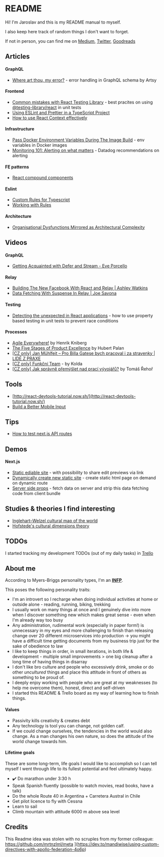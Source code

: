 # README

Hi! I'm Jaroslav and this is my README manual to myself.

I also keep here track of random things I don't want to forget.

If not in person, you can find me on [Medium](https://medium.com/@jaroslavkubicek), [Twitter](https://twitter.com/KubajzHK), [Goodreads](https://www.goodreads.com/user/show/26373323-jaroslav-kub-ek)

## Articles

#### GraphQL 
- [Where art thou, my error?](https://artsy.github.io/blog/2018/10/19/where-art-thou-my-error/) - error handling in GraphQL schema by Artsy

#### Frontend
- [Common mistakes with React Testing Library](https://kentcdodds.com/blog/common-mistakes-with-react-testing-library) - best pracites on using [@testing-library/react](https://testing-library.com/docs/react-testing-library/intro) in unit tests
- [Using ESLint and Prettier in a TypeScript Project](https://www.robertcooper.me/using-eslint-and-prettier-in-a-typescript-project)
- [How to use React Context effectively](https://kentcdodds.com/blog/how-to-use-react-context-effectively)

#### Infrastructure

- [Pass Docker Environment Variables During The Image Build](https://vsupalov.com/docker-build-pass-environment-variables/) - env variables in Docker images
- [Monitoring 101: Alerting on what matters](https://www.datadoghq.com/blog/monitoring-101-alerting/) - Datadog recommendations on alerting

#### FE patterns

- [React compound components](https://blog.logrocket.com/guide-to-react-compound-components-9c4b3eb482e9/)

#### Eslint

- [Custom Rules for Typescript](https://typescript-eslint.io/docs/development/custom-rules/)
- [Working with Rules](https://eslint.org/docs/latest/developer-guide/working-with-rules)

#### Architecture

- [Organisational Dysfunctions Mirrored as Architectural Complexity](https://medium.com/nick-tune-tech-strategy-blog/organisational-dysfunctions-mirrored-as-architectural-complexity-b5a903b3f5b2)

## Videos

#### GraphQL

- [Getting Acquainted with Defer and Stream - Eve Porcello](https://www.youtube.com/watch?v=KwmCS2ZZPdk)

#### Relay

- [Building The New Facebook With React and Relay | Ashley Watkins](https://www.youtube.com/watch?v=KT3XKDBZW7M)
- [Data Fetching With Suspense In Relay | Joe Savona](https://www.youtube.com/watch?v=Tl0S7QkxFE4)

#### Testing

- [Detecting the unexpected in React applications](https://www.youtube.com/watch?v=GIPbY75-lEo) - how to use property based testing in unit tests to prevent race conditions

#### Processes

- [Agile Everywhere!](https://www.youtube.com/watch?v=moKG0RQNiqM) by Henrik Kniberg
- [The Five Stages of Product Excellence](https://slideslive.com/38902473/the-five-stages-of-product-excellence) by Hubert Palan
- [[CZ only] Jan Mühlfeit – Pro Billa Gatese bych pracoval i za stravenky | LIDÉ Z PRAXE](https://www.youtube.com/watch?v=ttSX0qkWBd0)
- [[CZ only] Funkční Team](https://www.youtube.com/watch?v=AnF3ZWND8Bw&t=63s) - by Kolda
- [[CZ only] Jak správně přemýšlet nad prací vývojářů?](https://mladypodnikatel.cz/tomas-rehor-pipedrive-jak-spravne-premyslet-nad-praci-vyvojaru-t36548) by Tomáš Řehoř

## Tools

- [http://react-devtools-tutorial.now.sh/](http://react-devtools-tutorial.now.sh/)
- [Build a Better Mobile Input](https://better-mobile-inputs.netlify.app/)

## Tips

- [How to test next.js API routes](https://github.com/willianantunes/nextjs-playground/blob/a605cc28aca9fae926ef223ce88b72ab35229249/__tests__/integration/pages/api/page-details.spec.test.js)

## Demos

#### Next.js

- [Static ediable site](https://next-preview.now.sh/) - with possibility to share edit previews via link
- [Dynamically create new static site](https://static-tweet.now.sh/) - create static html page on demand on dynamic route
- [Server side props](https://next-code-elimination.now.sh/) - fetch data on server and strip this data fetching code from client bundle

## Studies & theories I find interesting

- [Inglehart–Welzel cultural map of the world](https://en.wikipedia.org/wiki/Inglehart–Welzel_cultural_map_of_the_world)
- [Hofstede's cultural dimensions theory](https://en.wikipedia.org/wiki/Hofstede%27s_cultural_dimensions_theory)

## TODOs

I started tracking my development TODOs (out of my daily tasks) in [Trello](https://trello.com/b/TlUj6zcw/todos)

## About me

According to Myers-Briggs personality types, I'm an **[INFP](https://www.16personalities.com/infp-personality)**.

This poses the following personality traits:

- I'm an introvert so I recharge when doing individual activities at home or outside alone - reading, running, biking, trekking
- I usually work on many things at once and I genuinely dive into more when I discover something new which makes great sense - even when I'm already way too busy
- Any administration, rudimental work (especially in paper form!) is unnecessary in my eyes and more challenging to finish than releasing change over 20 different microservices into production -> you might have a difficult time getting documents from my business trip just for the sake of obedience to law
- I like to keep things in order, in small iterations, in both life & development - multiple small improvements > one big cleanup after a long time of having things in disarray
- I don't like bro culture and people who excessively drink, smoke or do other *uncultured* things and place this attitude in front of others as something to be proud of.
- I deeply enjoy working with people who are great at my weaknesses (to help me overcome them), honest, direct and self-driven
- I started this README & Trello board as my way of learning how to finish things.

#### Values

- Passivity kills creativity & creates debt
- Any technology is tool you can change, not golden calf.
- If we could change ourselves, the tendencies in the world would also change. As a man changes his own nature, so does the attitude of the world change towards him.

#### Lifetime goals

These are some long-term, life goals I would like to accomplish so I can tell myself I went through life to its fullest potential and feel ultimately happy.

-  ✔️ Do marathon under 3:30 h
- Speak Spanish fluently (possible to watch movies, read books, have a talk)
- Do the whole Route 40 in Argentina + Carretera Austral in Chile
- Get pilot licence to fly with Cessna
- Learn to sail
- Climb mountain with attitude 6000 m above sea level

## Credits

This Readme idea was stolen with no scruples from my former colleague: https://github.com/mrtnzlml/meta
](https://dev.to/mandiwise/using-custom-directives-with-apollo-federation-4o6p)
